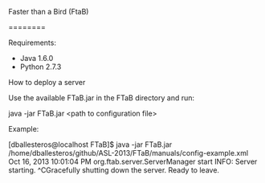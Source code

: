 Faster than a Bird (FtaB)

========

Requirements:

- Java 1.6.0
- Python 2.7.3

How to deploy a server

Use the available FTaB.jar in the FTaB directory and run:

java -jar FTaB.jar \<path to configuration file\>

Example:

[dballesteros@localhost FTaB]$ java -jar FTaB.jar /home/dballesteros/github/ASL-2013/FTaB/manuals/config-example.xml
Oct 16, 2013 10:01:04 PM org.ftab.server.ServerManager start
INFO: Server starting.
^CGracefully shutting down the server.
Ready to leave.


